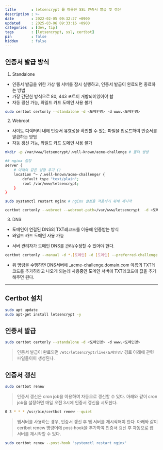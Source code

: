 ```yaml
---
title       : letsencrypt 를 이용한 SSL 인증서 발급 및 갱신
description : >-
date        : 2022-02-05 09:32:27 +0900
updated     : 2025-03-06 09:33:16 +0900
categories  : [dev, tip]
tags        : [letsencrypt, ssl, certbot]
pin         : false
hidden      : false
---
```


## 인증서 발급 방식
1. Standalone
- 인증서 발급을 위한 가상 웹 서버를 잠시 실행하고, 인증서 발급이 완료되면 종료하는 방법 
- 가장 간단한 방식으로 80, 443 포트이 개방되어있어야 함
- 자동 갱신 가능, 와일드 카드 도메인 사용 불가
```bash
sudo certbot certonly --standalone -d <도메인명> -d www.<도메인명>
```

2. Webroot
- 사이트 디렉터리 내에 인증서 유효성을 확인할 수 있는 파일을 업로드하여 인증서를 발급하는 방법
- 자동 갱신 가능, 와일드 카드 도메인 사용 불가
```bash
mkdir -p /var/www/letsencrypt/.well-known/acme-challenge # 폴더 생생
```
```bash
## nginx 설정
server {
    # 아래와 같은 설정 추가 ()
    location ^~ /.well-known/acme-challenge/ {
        default_type "text/plain";
        root /var/www/letsencrypt;
    }
}
```
```bash
sudo systemctl restart nginx # nginx 설정을 적용하기 위해 재시작
```
```bash
certbot certonly --webroot --webroot-path=/var/www/letsencrypt  -d <도메인> # 인증서 발급
```

3. DNS
- 도메인이 연결된 DNS의 TXT레코드를 이용해 인증받는 방식
- 와일드 카드 도메인 사용 가능
* 서버 관리자가 도메인 DNS를 관리/수정할 수 있어야 한다.
```bash
certbot certonly --manual -d *.[도메인] -d [도메인] --preferred-challenges dns-01 --server https://acme-v02.api # 인증서 발급
```
- 위 명령을 수행하면 DNS서버에 _acme-challenge.domain.com 이름의 TXT레코드를 추가하라고 나오게 되는데 사용중인 도메인 서버에 TXT레코드에 값을 추가해주면 된다.

--- 

## Certbot 설치
```bash
sudo apt update
sudo apt-get install letsencrypt -y
```

## 인증서 발급
```bash
sudo certbot certonly --standalone -d <도메인명> -d www.<도메인명>
```
> 인증서 발급이 완료되면 `/etc/letsencrypt/live/도메인명/` 경로 아래에 관련 파일들이이 생성된다.

## 인증서 갱신
```bash
sudo certbot renew
```
> 인증서 갱신은 cron job을 이용하여 자동으로 갱신할 수 있다. 아래와 같이 cron job을 설정하면 매일 오전 3시에 인증서 갱신을 시도한다.

```bash
0 3 * * * /usr/bin/certbot renew --quiet
```
> 웹서버를 사용하는 경우, 인증서 갱신 후 웹 서버를 재시작해야 한다. 아래와 같이 certbot renew 명령어에 post-hook을 추가하여 인증서 갱신 후 자동으로 웹 서버를 재시작할 수 있다.

```bash
sudo certbot renew --post-hook "systemctl restart nginx"
```